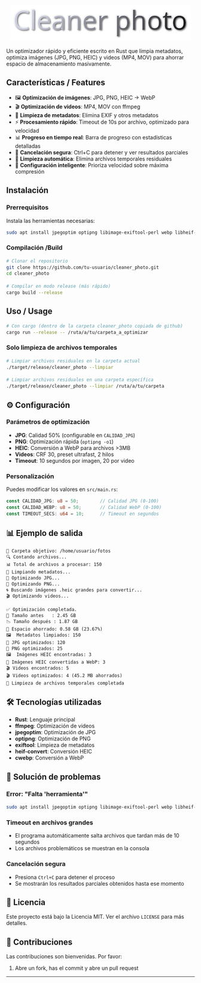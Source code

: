 <div align="center"><img src="title.png"></div>

Un optimizador rápido y eficiente escrito en Rust que limpia metadatos, optimiza imágenes (JPG, PNG, HEIC) y videos (MP4, MOV) para ahorrar espacio de almacenamiento masivamente.

##  Características / Features

- 🖼️ **Optimización de imágenes**: JPG, PNG, HEIC → WebP
- 🎬 **Optimización de videos**: MP4, MOV con ffmpeg
- 🧼 **Limpieza de metadatos**: Elimina EXIF y otros metadatos
- ⚡ **Procesamiento rápido**: Timeout de 10s por archivo, optimizado para velocidad
- 📊 **Progreso en tiempo real**: Barra de progreso con estadísticas detalladas
- 🛑 **Cancelación segura**: Ctrl+C para detener y ver resultados parciales
- 🧹 **Limpieza automática**: Elimina archivos temporales residuales
- 🎯 **Configuración inteligente**: Prioriza velocidad sobre máxima compresión

##  Instalación

### Prerrequisitos

Instala las herramientas necesarias:

```bash
sudo apt install jpegoptim optipng libimage-exiftool-perl webp libheif-examples ffmpeg
```

### Compilación /Build

```bash
# Clonar el repositorio
git clone https://github.com/tu-usuario/cleaner_photo.git
cd cleaner_photo

# Compilar en modo release (más rápido)
cargo build --release
```

##  Uso / Usage


```bash
# Con cargo (dentro de la carpeta cleaner_photo copiada de github)
cargo run --release -- /ruta/a/tu/carpeta_a_optimizar
```

### Solo limpieza de archivos temporales

```bash
# Limpiar archivos residuales en la carpeta actual
./target/release/cleaner_photo --limpiar

# Limpiar archivos residuales en una carpeta específica
./target/release/cleaner_photo --limpiar /ruta/a/tu/carpeta
```

## ⚙️ Configuración

### Parámetros de optimización

- **JPG**: Calidad 50% (configurable en `CALIDAD_JPG`)
- **PNG**: Optimización rápida (`optipng -o1`)
- **HEIC**: Conversión a WebP para archivos >3MB
- **Videos**: CRF 30, preset ultrafast, 2 hilos
- **Timeout**: 10 segundos por imagen, 20 por video

### Personalización

Puedes modificar los valores en `src/main.rs`:

```rust
const CALIDAD_JPG: u8 = 50;        // Calidad JPG (0-100)
const CALIDAD_WEBP: u8 = 50;       // Calidad WebP (0-100)
const TIMEOUT_SECS: u64 = 10;      // Timeout en segundos
```

## 📊 Ejemplo de salida

```
📂 Carpeta objetivo: /home/usuario/fotos
🔍 Contando archivos...
📊 Total de archivos a procesar: 150
🧼 Limpiando metadatos...
🔧 Optimizando JPG...
🧊 Optimizando PNG...
🌀 Buscando imágenes .heic grandes para convertir...
🎬 Optimizando videos...

✅ Optimización completada.
📏 Tamaño antes   : 2.45 GB
📉 Tamaño después : 1.87 GB
💾 Espacio ahorrado: 0.58 GB (23.67%)
🖼️  Metadatos limpiados: 150
🔧 JPG optimizados: 120
🧊 PNG optimizados: 25
🖼️  Imágenes HEIC encontradas: 3
🔁 Imágenes HEIC convertidas a WebP: 3
🎬 Videos encontrados: 5
🎬 Videos optimizados: 4 (45.2 MB ahorrados)
🧹 Limpieza de archivos temporales completada
```

## 🛠️ Tecnologías utilizadas

- **Rust**: Lenguaje principal
- **ffmpeg**: Optimización de videos
- **jpegoptim**: Optimización de JPG
- **optipng**: Optimización de PNG
- **exiftool**: Limpieza de metadatos
- **heif-convert**: Conversión HEIC
- **cwebp**: Conversión a WebP

## 🔧 Solución de problemas

### Error: "Falta 'herramienta'"
```bash
sudo apt install jpegoptim optipng libimage-exiftool-perl webp libheif-examples ffmpeg
```

### Timeout en archivos grandes
- El programa automáticamente salta archivos que tardan más de 10 segundos
- Los archivos problemáticos se muestran en la consola

### Cancelación segura
- Presiona `Ctrl+C` para detener el proceso
- Se mostrarán los resultados parciales obtenidos hasta ese momento

## 📝 Licencia

Este proyecto está bajo la Licencia MIT. Ver el archivo `LICENSE` para más detalles.

## 🤝 Contribuciones

Las contribuciones son bienvenidas. Por favor:

1. Abre un fork, has el commit y abre un pull request


---
